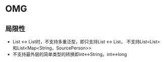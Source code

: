 # OMG
## 局限性
- List <-> List时，不支持多重泛型，即只支持List<SourcePerson> <-> List<TargetPerson>，
  不支持List<List<SourcePerson>>和List<Map<String，SourcePerson>>  
- 不支持最外层的简单类型的转换即int<->String，int<->long
